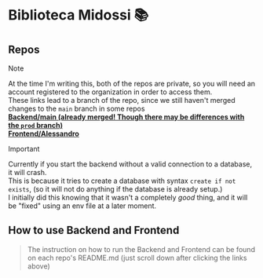 # Biblioteca Midossi 📚

## Repos
> [!NOTE]
> At the time I'm writing this, both of the repos are private, so you will need an account registered to the 
> organization in order to access them. \
> These links lead to a branch of the repo, since we still haven't merged changes to the `main` branch in some repos \
**[Backend/main (already merged! Though there may be differences with the `prod` branch)](https://github.com/Biblioteca-Midossi/Backend)** \
**[Frontend/Alessandro](https://github.com/Biblioteca-Midossi/Frontend/tree/Alessandro)**

> [!IMPORTANT]
> Currently if you start the backend without a valid connection to a database, it will crash. \
> This is because it tries to create a database with syntax `create if not exists`, 
> (so it will not do anything if the database is already setup.) \
> I initially did this knowing that it wasn't a completely _good_ thing, and it will be "fixed" using an env file
> at a later moment.

## How to use Backend and Frontend
> The instruction on how to run the Backend and Frontend can be found on each repo's README.md (just scroll down after
> clicking the links above)

